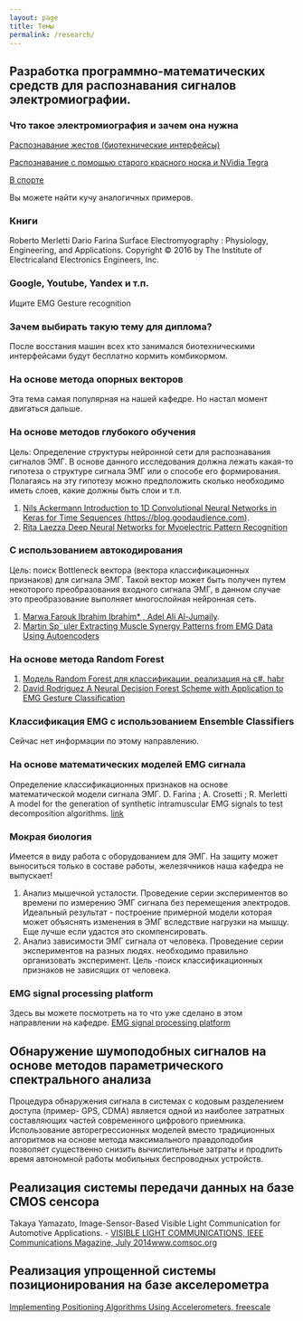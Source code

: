 ```yaml
---
layout: page
title: Темы
permalink: /research/
---
```


## Разработка программно-математических средств для распознавания сигналов электромиографии. 

### Что такое электромиография и зачем она нужна
[Распознавание жестов (биотехнические интерфейсы)](https://www.youtube.com/watch?v=mkEL9Fm22J4)

[Распознавание с помощью старого красного носка и NVidia Tegra](https://www.youtube.com/watch?v=OY_BMnhqeok)

[В спорте](https://www.youtube.com/watch?v=Ix561IWFEso)

Вы можете найти кучу аналогичных примеров.

### Книги 
Roberto Merletti Dario Farina    Surface Electromyography : Physiology, Engineering, and Applications. Copyright © 2016 by The Institute of Electricaland Electronics Engineers, Inc.

### Google, Youtube, Yandex и т.п.
Ищите EMG Gesture recognition

### Зачем выбирать такую тему для диплома?
После восстания машин всех кто занимался биотехническими интерфейсами будут бесплатно кормить комбикормом. 

### На основе метода опорных векторов
Эта тема самая популярная на нашей кафедре. Но настал момент двигаться дальше. 

### На основе методов глубокого обучения
Цель: Определение структуры нейронной сети для распознавания сигналов ЭМГ. 
В основе данного исследования должна лежать какая-то гипотеза о структуре сигнала ЭМГ или о способе его формирования. 
Полагаясь на эту гипотезу можно предположить сколько необходимо иметь слоев, какие должны быть слои и т.п.
1. [Nils Ackermann Introduction to 1D Convolutional Neural Networks in Keras for Time Sequences (https://blog.goodaudience.com)](https://blog.goodaudience.com/introduction-to-1d-convolutional-neural-networks-in-keras-for-time-sequences-3a7ff801a2cf).
2. [Rita Laezza Deep Neural Networks
for Myoelectric Pattern Recognition](http://publications.lib.chalmers.se/records/fulltext/254980/254980.pdf)

### С использованием автокодирования
Цель: поиск Bottleneck вектора (вектора классификационных признаков) для сигнала ЭМГ. Такой вектор может быть получен путем некоторого преобразования входного сигнала ЭМГ, в данном случае это преобразование выполняет многослойная нейронная сеть. 
1. [Marwa Farouk Ibrahim Ibrahim*
, Adel Ali Al-Jumaily](https://www.astesj.com/publications/ASTESJ_030111.pdf).
2. [Martin Sp¨uler Extracting Muscle Synergy Patterns from EMG
Data Using Autoencoders](https://www.researchgate.net/publication/306081011_Extracting_Muscle_Synergy_Patterns_from_EMG_Data_Using_Autoencoders/download)

### На основе метода Random Forest
1. [Модель Random Forest для классификации, реализация на c#. habr](https://habr.com/post/215453/)
2. [David Rodriguez A Neural Decision Forest Scheme with Application
to EMG Gesture Classification](https://ieeexplore.ieee.org/stamp/stamp.jsp?tp=&arnumber=7555990)

### Классификация EMG с использованием Ensemble Classifiers
Сейчас нет информации по этому направлению.

### На основе математических моделей EMG сигнала
Определение классификационных признаков на основе математической модели сигнала ЭМГ.
D. Farina ; A. Crosetti ; R. Merletti A model for the generation of synthetic intramuscular EMG signals to test decomposition algorithms. [link](https://ieeexplore.ieee.org/document/900250)

### Мокрая биология
Имеется в виду работа с оборудованием для ЭМГ. На защиту может выноситься только в составе работы, железячников наша кафедра не выпускает!
1. Анализ мышечной усталости. Проведение серии экспериментов во времени по измерению ЭМГ сигнала без перемещения электродов.
Идеальный результат - построение примерной модели которая может объяснять изменения в ЭМГ вследствие нагрузки на мышцу. Еще лучше если удастся это скомпенсировать.
2. Анализ зависимости ЭМГ сигнала от человека. Проведение серии экспериментов на разных людях. необходимо правильно организовать 
эксперимент. Цель -поиск классификационных признаков не зависящих от человека.

### EMG signal processing platform
Здесь вы можете посмотреть на то что уже сделано в этом направлении на кафедре.
[EMG signal processing platform](https://github.com/RF-Lab/emg_platform)

## Обнаружение шумоподобных сигналов на основе методов параметрического спектрального анализа 
Процедура обнаружения сигнала в системах с кодовым разделением доступа (пример- GPS, CDMA) является одной из наиболее затратных составляющих частей современного цифрового приемника. Использование авторегрессионных моделей вместо традиционных алгоритмов на основе метода максимального правдоподобия позволяет существенно снизить вычислительные затраты и продлить время автономной работы мобильных беспроводных устройств.

## Реализация системы передачи данных на базе CMOS сенсора
Takaya Yamazato, Image-Sensor-Based Visible Light Communication for Automotive Applications. - [VISIBLE LIGHT COMMUNICATIONS, IEEE Communications Magazine, July 2014]( http://www.comsoc.org/files/Publications/Tech%20Focus/2015/auto/1.pdf)www.comsoc.org

## Реализация упрощенной системы позиционирования на базе акселерометра
[Implementing Positioning Algorithms Using
Accelerometers, freescale](http://cache.freescale.com/files/sensors/doc/app_note/AN3397.pdf?fsrch=1&sr=2)

